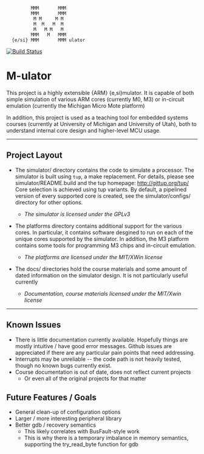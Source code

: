 ```
         MMM       MMM
         MMM       MMM
          M M     M M
          M  M   M  M
          M   M M   M
         MMM   M   MMM
  {e/si} MMM       MMM ulator
```
[![Build Status](https://travis-ci.org/lab11/M-ulator.svg?branch=master)](https://travis-ci.org/lab11/M-ulator)

# M-ulator
This project is a highly extensible {ARM} {e,si}mulator. It is capable of both
simple simulation of various ARM cores (currently M0, M3) or in-circuit
emulation (currently the Michigan Micro Mote platform)

In addition, this project is used as a teaching tool for embedded systems
courses (currently at University of Michigan and University of Utah), both to
understand internal core design and higher-level MCU usage.

********************************************************************************

## Project Layout

  * The simulator/ directory contains the code to simulate a processor.
    The simulator is built using `tup`, a make replacement. For details, please
    see simulator/README.build and the tup homepage: http://gittup.org/tup/
    Core selection is achieved using tup variants. By default, a pipelined
    version of every supported core is created, see the simulator/configs/
    directory for other options.
    * _The simulator is licensed under the GPLv3_

  * The platforms directory contains additional support for the various cores.
    In particular, it contains software desgined to run on each of the unique
    cores supported by the simulator. In addition, the M3 platform contains some
    tools for programming M3 chips and in-circuit emulation.
    * _The platforms are licensed under the MIT/XWin license_

  * The docs/ directories hold the course materials and some amount of dated
    information on the simulator design. It is not particularly useful currently
    * _Documentation, course materials licensed under the MIT/Xwin license_

********************************************************************************

## Known Issues

  * There is little documentation currently available. Hopefully things are
    mostly intuitive / have good error messages. Github issues are appreciated
    if there are any particular pain points that need addressing.
  * Interrupts may be unreliable -- the code path is not heavily tested, though
    no known bugs currently exist.
  * Course documentation is out of date, does not reflect current projects
      - Or even all of the original projects for that matter

## Future Features / Goals

  * General clean-up of configuration options
  * Larger / more interesting peripheral library
  * Better gdb / recovery semantics
      - This likely correlates with BusFault-style work
      - This is why there is a temporary imbalance in memory semantics,
        supporting the try_read_byte function for gdb
